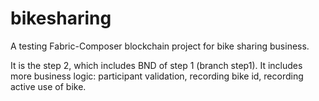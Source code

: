 # bikesharing
A testing Fabric-Composer blockchain project for bike sharing business.

It is the step 2, which includes BND of step 1 (branch step1).
It includes more business logic: participant validation, recording bike id, recording active use of bike.
